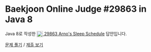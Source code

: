 # Baekjoon Online Judge #29863 in Java 8
Java 8로 작성한 [<img src="https://static.solved.ac/tier_small/1.svg" height="20" align="center">
29863 Arno's Sleep Schedule](https://www.acmicpc.net/problem/29863) 답안입니다.

[문제 풀기](https://www.acmicpc.net/problem/29863) /
[제출 보기](https://www.acmicpc.net/source/87211130)
